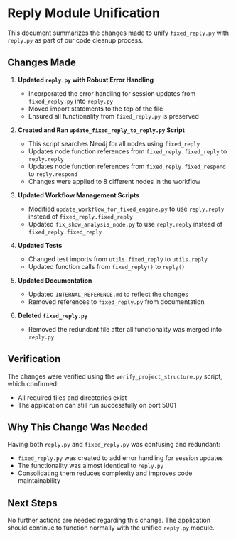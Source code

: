 # Reply Module Unification

This document summarizes the changes made to unify `fixed_reply.py` with `reply.py` as part of our code cleanup process.

## Changes Made

1. **Updated `reply.py` with Robust Error Handling**
   - Incorporated the error handling for session updates from `fixed_reply.py` into `reply.py`
   - Moved import statements to the top of the file
   - Ensured all functionality from `fixed_reply.py` is preserved

2. **Created and Ran `update_fixed_reply_to_reply.py` Script**
   - This script searches Neo4j for all nodes using `fixed_reply`
   - Updates node function references from `fixed_reply.fixed_reply` to `reply.reply`
   - Updates node function references from `fixed_reply.fixed_respond` to `reply.respond`
   - Changes were applied to 8 different nodes in the workflow

3. **Updated Workflow Management Scripts**
   - Modified `update_workflow_for_fixed_engine.py` to use `reply.reply` instead of `fixed_reply.fixed_reply`
   - Updated `fix_show_analysis_node.py` to use `reply.reply` instead of `fixed_reply.fixed_reply`

4. **Updated Tests**
   - Changed test imports from `utils.fixed_reply` to `utils.reply`
   - Updated function calls from `fixed_reply()` to `reply()`

5. **Updated Documentation**
   - Updated `INTERNAL_REFERENCE.md` to reflect the changes
   - Removed references to `fixed_reply.py` from documentation

6. **Deleted `fixed_reply.py`**
   - Removed the redundant file after all functionality was merged into `reply.py`

## Verification

The changes were verified using the `verify_project_structure.py` script, which confirmed:
- All required files and directories exist
- The application can still run successfully on port 5001

## Why This Change Was Needed

Having both `reply.py` and `fixed_reply.py` was confusing and redundant:
- `fixed_reply.py` was created to add error handling for session updates
- The functionality was almost identical to `reply.py`
- Consolidating them reduces complexity and improves code maintainability

## Next Steps

No further actions are needed regarding this change. The application should continue to function normally with the unified `reply.py` module. 